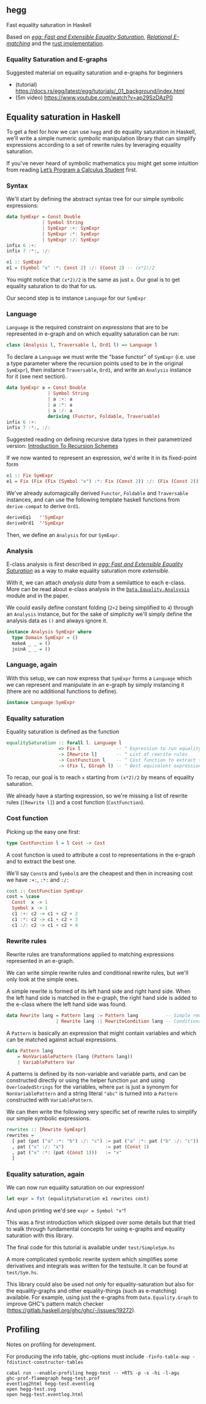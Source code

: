 ## hegg

Fast equality saturation in Haskell

Based on [*egg: Fast and Extensible Equality Saturation*](https://arxiv.org/pdf/2004.03082.pdf), [*Relational E-matching*](https://arxiv.org/pdf/2108.02290.pdf) and the [rust implementation](https://github.com/egraphs-good/egg).

### Equality Saturation and E-graphs

Suggested material on equality saturation and e-graphs for beginners
* (tutorial) https://docs.rs/egg/latest/egg/tutorials/_01_background/index.html
* (5m video) https://www.youtube.com/watch?v=ap29SzDAzP0

## Equality saturation in Haskell

To get a feel for how we can use `hegg` and do equality saturation in Haskell,
we'll write a simple numeric *symbolic* manipulation library that can simplify expressions
according to a set of rewrite rules by leveraging equality saturation.

If you've never heard of symbolic mathematics you might get some intuition from
reading [Let’s Program a Calculus
Student](https://iagoleal.com/posts/calculus-symbolic/) first.

### Syntax

We'll start by defining the abstract syntax tree for our simple symbolic expressions:
```hs
data SymExpr = Const Double
             | Symbol String
             | SymExpr :+: SymExpr
             | SymExpr :*: SymExpr
             | SymExpr :/: SymExpr
infix 6 :+:
infix 7 :*:, :/:

e1 :: SymExpr
e1 = (Symbol "x" :*: Const 2) :/: (Const 2) -- (x*2)/2
```

You might notice that `(x*2)/2` is the same as just `x`. Our goal is to get
equality saturation to do that for us.

Our second step is to instance `Language` for our `SymExpr`

### Language

`Language` is the required constraint on *expressions* that are to be
represented in e-graph and on which equality saturation can be run:

```hs
class (Analysis l, Traversable l, Ord1 l) => Language l
```

To declare a `Language` we must write the "base functor" of `SymExpr` 
(i.e. use a type parameter where the recursion points used to be in the original `SymExpr`),
then instance `Traversable`, `Ord1`, and write an `Analysis` instance for it (see next section).

```hs
data SymExpr a = Const Double
               | Symbol String
               | a :+: a
               | a :*: a
               | a :/: a
               deriving (Functor, Foldable, Traversable)
infix 6 :+:
infix 7 :*:, :/:
```

Suggested reading on defining recursive data types in their parametrized
version: [Introduction To Recursion
Schemes](https://blog.sumtypeofway.com/posts/introduction-to-recursion-schemes.html)

If we now wanted to represent an expression, we'd write it in its
fixed-point form

```hs
e1 :: Fix SymExpr
e1 = Fix (Fix (Fix (Symbol "x") :*: Fix (Const 2)) :/: (Fix (Const 2))) -- (x*2)/2
```

We've already automagically derived `Functor`, `Foldable` and `Traversable`
instances, and can use the following template haskell functions from `derive-compat` to derive `Ord1`.
```hs
deriveEq1   ''SymExpr
deriveOrd1  ''SymExpr
```

Then, we define an `Analysis` for our `SymExpr`.

### Analysis

E-class analysis is first described in [*egg: Fast and Extensible Equality
Saturation*](https://arxiv.org/pdf/2004.03082.pdf) as a way to make equality
saturation more *extensible*.

With it, we can attach *analysis data* from a semilattice to each e-class. More
can be read about e-class analysis in the [`Data.Equality.Analsysis`]() module and
in the paper.

We could easily define constant folding (`2+2` being simplified to `4`) through
an `Analysis` instance, but for the sake of simplicity we'll simply define the
analysis data as `()` and always ignore it.

```hs
instance Analysis SymExpr where
  type Domain SymExpr = ()
  makeA _ _ = ()
  joinA _ _ = ()
```

### Language, again

With this setup, we can now express that `SymExpr` forms a `Language` which we
can represent and manipulate in an e-graph by simply instancing it (there are no
additional functions to define).
```hs
instance Language SymExpr
```

### Equality saturation

Equality saturation is defined as the function
```hs
equalitySaturation :: forall l. Language l
                   => Fix l             -- ^ Expression to run equality saturation on
                   -> [Rewrite l]       -- ^ List of rewrite rules
                   -> CostFunction l    -- ^ Cost function to extract the best equivalent representation
                   -> (Fix l, EGraph l) -- ^ Best equivalent expression and resulting e-graph
```

To recap, our goal is to reach `x` starting from `(x*2)/2` by means of equality
saturation.

We already have a starting expression, so we're missing a list of rewrite rules
(`[Rewrite l]`) and a cost function (`CostFunction`).

### Cost function

Picking up the easy one first:
```hs
type CostFunction l = l Cost -> Cost
```

A cost function is used to attribute a cost to representations in the e-graph and to extract the best one.

We'll say `Const`s and `Symbol`s are the cheapest and then in increasing cost we
have `:+:`, `:*:` and `:/:`
```hs
cost :: CostFunction SymExpr
cost = \case
  Const  x -> 1
  Symbol x -> 1
  c1 :+: c2 -> c1 + c2 + 2
  c1 :*: c2 -> c1 + c2 + 3
  c1 :/: c2 -> c1 + c2 + 4
```

### Rewrite rules

Rewrite rules are transformations applied to matching expressions represented in
an e-graph.

We can write simple rewrite rules and conditional rewrite rules, but we'll only look at the simple ones.

A simple rewrite is formed of its left hand side and right hand side. When the
left hand side is matched in the e-graph, the right hand side is added to the
e-class where the left hand side was found.
```hs
data Rewrite lang = Pattern lang := Pattern lang          -- Simple rewrite rule
                  | Rewrite lang :| RewriteCondition lang -- Conditional rewrite rule
```

A `Pattern` is basically an expression that might contain variables and which can be matched against actual expressions.
```hs
data Pattern lang
    = NonVariablePattern (lang (Pattern lang))
    | VariablePattern Var
```
A patterns is defined by its non-variable and variable parts, and can be
constructed directly or using the helper function `pat` and using
`OverloadedStrings` for the variables, where `pat` is just a synonym for
`NonVariablePattern` and a string literal `"abc"` is turned into a `Pattern`
constructed with `VariablePattern`.

We can then write the following very specific set of rewrite rules to simplify
our simple symbolic expressions.
```hs
rewrites :: [Rewrite SymExpr]
rewrites =
  [ pat (pat ("a" :*: "b") :/: "c") := pat ("a" :*: pat ("b" :/: "c"))
  , pat ("x" :/: "x")               := pat (Const 1)
  , pat ("x" :*: (pat (Const 1)))   := "x"
  ]
```
### Equality saturation, again

We can now run equality saturation on our expression!

```hs
let expr = fst (equalitySaturation e1 rewrites cost)
```
And upon printing we'd see `expr = Symbol "x"`!

This was a first introduction which skipped over some details but that tried to
walk through fundamental concepts for using e-graphs and equality saturation
with this library.

The final code for this tutorial is available under `test/SimpleSym.hs`

A more complicated symbolic rewrite system which simplifies some derivatives and
integrals was written for the testsuite. It can be found at `test/Sym.hs`.

This library could also be used not only for equality-saturation but also for
the equality-graphs and other equality-things (such as e-matching) available.
For example, using just the e-graphs from `Data.Equality.Graph` to improve GHC's
pattern match checker (https://gitlab.haskell.org/ghc/ghc/-/issues/19272).

## Profiling

Notes on profiling for development.

For producing the info table, ghc-options must include `-finfo-table-map
-fdistinct-constructor-tables`

```
cabal run --enable-profiling hegg-test -- +RTS -p -s -hi -l-agu
ghc-prof-flamegraph hegg-test.prof
eventlog2html hegg-test.eventlog
open hegg-test.svg
open hegg-test.eventlog.html
```
